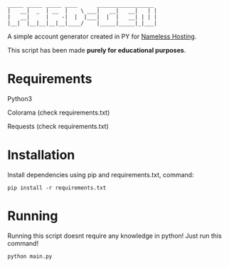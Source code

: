 ```
_____ _____ _____ ____      __________________
|   __|  _  | __  |    \ ___|   __|   __|   | |
|   __|     |    -|  |  |___|  |  |   __| | | |
|__|  |__|__|__|__|____/    |_____|_____|_|___|
```

A simple account generator created in PY for [Nameless Hosting](https://namelesshosting.com/).

This script has been made **purely for educational purposes**.

# Requirements
Python3

Colorama (check requirements.txt)

Requests (check requirements.txt)

# Installation
Install dependencies using pip and requirements.txt, command:
```
pip install -r requirements.txt
```

# Running
Running this script doesnt require any knowledge in python! Just run this command!
```
python main.py
```
